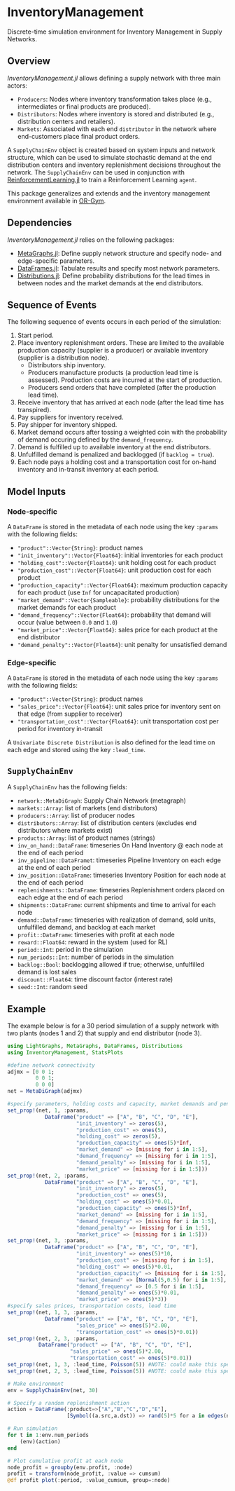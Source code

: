 # InventoryManagement

Discrete-time simulation environment for Inventory Management in Supply Networks.

## Overview

*InventoryManagement.jl* allows defining a supply network with three main actors:
- `Producers`: Nodes where inventory transformation takes place (e.g., intermediates or final products are produced).
- `Distributors`: Nodes where inventory is stored and distributed (e.g., distribution centers and retailers).
- `Markets`: Associated with each end `distributor` in the network where end-customers place final product orders.

A `SupplyChainEnv` object is created based on system inputs and network structure, which can be used to simulate stochastic demand at the end distribution centers and inventory replenishment decisions throughout the network. The `SupplyChainEnv` can be used in conjunction with [ReinforcementLearning.jl](https://github.com/JuliaReinforcementLearning/ReinforcementLearning.jl) to train a Reinforcement Learning `agent`.

This package generalizes and extends and the inventory management environment available in [OR-Gym](https://github.com/hubbs5/or-gym).

## Dependencies

*InventoryManagement.jl* relies on the following packages:
- [MetaGraphs.jl](https://github.com/JuliaGraphs/MetaGraphs.jl): Define supply network structure and specify node- and edge-specific parameters.
- [DataFrames.jl](https://github.com/JuliaData/DataFrames.jl): Tabulate results and specify most network parameters.
- [Distributions.jl](https://github.com/JuliaStats/Distributions.jl): Define probability distributions for the lead times in between nodes and the market demands at the end distributors.

## Sequence of Events

The following sequence of events occurs in each period of the simulation:
1. Start period.
2. Place inventory replenishment orders. These are limited to the available production capacity (supplier is a producer) or available inventory (supplier is a distribution node).
   - Distributors ship inventory.
   - Producers manufacture products (a production lead time is assessed). Production costs are incurred at the start of production.
   - Producers send orders that have completed (after the production lead time).
4. Receive inventory that has arrived at each node (after the lead time has transpired).
5. Pay suppliers for inventory received.
6. Pay shipper for inventory shipped.
7. Market demand occurs after tossing a weighted coin with the probability of demand occuring defined by the `demand_frequency`.
8. Demand is fulfilled up to available inventory at the end distributors.
9. Unfulfilled demand is penalized and backlogged (if `backlog = true`).
10. Each node pays a holding cost and a transportation cost for on-hand inventory and in-transit inventory at each period.

## Model Inputs

### Node-specific

A `DataFrame` is stored in the metadata of each node using the key `:params` with the following fields:
- `"product"::Vector{String}`: product names
- `"init_inventory"::Vector{Float64}`: initial inventories for each product
- `"holding_cost"::Vector{Float64}`: unit holding cost for each product
- `"production_cost"::Vector{Float64}`: unit production cost for each product
- `"production_capacity"::Vector{Float64}`: maximum production capacity for each product (use `Inf` for uncapacitated production)
- `"market_demand"::Vector{Sampleable}`: probability distributions for the market demands for each product
- `"demand_frequency"::Vector{Float64}`: probability that demand will occur (value between `0.0` and `1.0`)
- `"market_price"::Vector{Float64}`: sales price for each product at the end distributor
- `"demand_penalty"::Vector{Float64}`: unit penalty for unsatisfied demand

### Edge-specific

A `DataFrame` is stored in the metadata of each node using the key `:params` with the following fields:
- `"product"::Vector{String}`: product names
- `"sales_price"::Vector{Float64}`: unit sales price for inventory sent on that edge (from supplier to receiver)
- `"transportation_cost"::Vector{Float64}`: unit transportation cost per period for inventory in-transit

A `Univariate Discrete Distribution` is also defined for the lead time on each edge and stored using the key `:lead_time`.

## `SupplyChainEnv`

A `SupplyChainEnv` has the following fields:
- `network::MetaDiGraph`: Supply Chain Network (metagraph)
- `markets::Array`: list of markets (end distributors)
- `producers::Array`: list of producer nodes
- `distributors::Array`: list of distribution centers (excludes end distributors where markets exist)
- `products::Array`: list of product names (strings)
- `inv_on_hand::DataFrame`: timeseries On Hand Inventory @ each node at the end of each period
- `inv_pipeline::DataFramet`: timeseries Pipeline Inventory on each edge at the end of each period
- `inv_position::DataFrame`: timeseries Inventory Position for each node at the end of each period
- `replenishments::DataFrame`: timeseries Replenishment orders placed on each edge at the end of each period
- `shipments::DataFrame`: current shipments and time to arrival for each node
- `demand::DataFrame`: timeseries with realization of demand, sold units, unfulfilled demand, and backlog at each market
- `profit::DataFrame`: timeseries with profit at each node
- `reward::Float64`: reward in the system (used for RL)
- `period::Int`: period in the simulation
- `num_periods::Int`: number of periods in the simulation
- `backlog::Bool`: backlogging allowed if true; otherwise, unfulfilled demand is lost sales
- `discount::Float64`: time discount factor (interest rate)
- `seed::Int`: random seed

## Example

The example below is for a 30 period simulation of a supply network with two plants (nodes 1 and 2) that supply and end distributor (node 3).

```julia
using LightGraphs, MetaGraphs, DataFrames, Distributions
using InventoryManagement, StatsPlots

#define network connectivity
adjmx = [0 0 1;
         0 0 1;
         0 0 0]
net = MetaDiGraph(adjmx)

#specify parameters, holding costs and capacity, market demands and penalty for unfilfilled demand
set_prop!(net, 1, :params,
            DataFrame("product" => ["A", "B", "C", "D", "E"],
                      "init_inventory" => zeros(5),
                      "production_cost" => ones(5),
                      "holding_cost" => zeros(5),
                      "production_capacity" => ones(5)*Inf,
                      "market_demand" => [missing for i in 1:5],
                      "demand_frequency" => [missing for i in 1:5],
                      "demand_penalty" => [missing for i in 1:5],
                      "market_price" => [missing for i in 1:5]))
set_prop!(net, 2, :params,
            DataFrame("product" => ["A", "B", "C", "D", "E"],
                      "init_inventory" => zeros(5),
                      "production_cost" => ones(5),
                      "holding_cost" => ones(5)*0.01,
                      "production_capacity" => ones(5)*Inf,
                      "market_demand" => [missing for i in 1:5],
                      "demand_frequency" => [missing for i in 1:5],
                      "demand_penalty" => [missing for i in 1:5],
                      "market_price" => [missing for i in 1:5]))
set_prop!(net, 3, :params,
            DataFrame("product" => ["A", "B", "C", "D", "E"],
                      "init_inventory" => ones(5)*10,
                      "production_cost" => [missing for i in 1:5],
                      "holding_cost" => ones(5)*0.01,
                      "production_capacity" => [missing for i in 1:5],
                      "market_demand" => [Normal(5,0.5) for i in 1:5],
                      "demand_frequency" => [0.5 for i in 1:5],
                      "demand_penalty" => ones(5)*0.01,
                      "market_price" => ones(5)*3))
#specify sales prices, transportation costs, lead time
set_prop!(net, 1, 3, :params,
            DataFrame("product" => ["A", "B", "C", "D", "E"],
                      "sales_price" => ones(5)*2.00,
                      "transportation_cost" => ones(5)*0.01))
set_prop!(net, 2, 3, :params,
          DataFrame("product" => ["A", "B", "C", "D", "E"],
                    "sales_price" => ones(5)*2.00,
                    "transportation_cost" => ones(5)*0.01))
set_prop!(net, 1, 3, :lead_time, Poisson(5)) #NOTE: could make this specific to MOT
set_prop!(net, 2, 3, :lead_time, Poisson(5)) #NOTE: could make this specific to MOT

# Make environment
env = SupplyChainEnv(net, 30)

# Specify a random replenishment action
action = DataFrame(:product=>["A","B","C","D","E"],
                   [Symbol((a.src,a.dst)) => rand(5)*5 for a in edges(net)]...)

# Run simulation
for t in 1:env.num_periods
    (env)(action)
end

# Plot cumulative profit at each node
node_profit = groupby(env.profit, :node)
profit = transform(node_profit, :value => cumsum)
@df profit plot(:period, :value_cumsum, group=:node)

```
